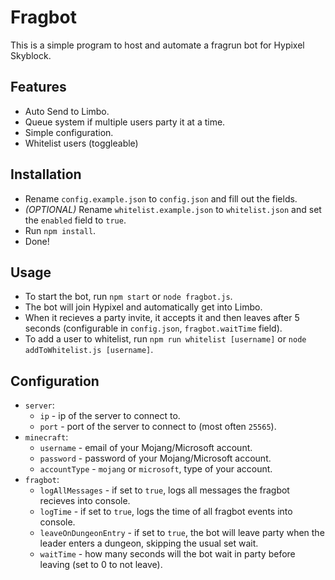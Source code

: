 # Fragbot
This is a simple program to host and automate a fragrun bot for Hypixel Skyblock.

## Features
- Auto Send to Limbo.
- Queue system if multiple users party it at a time.
- Simple configuration.
- Whitelist users (toggleable)

## Installation
- Rename `config.example.json` to `config.json` and fill out the fields.
- *(OPTIONAL)* Rename `whitelist.example.json` to `whitelist.json` and set the `enabled` field to `true`.
- Run `npm install`.
- Done! 

## Usage
- To start the bot, run `npm start` or `node fragbot.js`.
- The bot will join Hypixel and automatically get into Limbo.
- When it recieves a party invite, it accepts it and then leaves after 5 seconds (configurable in `config.json`, `fragbot.waitTime` field).
- To add a user to whitelist, run `npm run whitelist [username]` or `node addToWhitelist.js [username]`.

## Configuration
- `server`:
    - `ip` - ip of the server to connect to.
    - `port` - port of the server to connect to (most often `25565`).
- `minecraft`:
    - `username` - email of your Mojang/Microsoft account.
    - `password` - password of your Mojang/Microsoft account.
    - `accountType` - `mojang` or `microsoft`, type of your account.
- `fragbot`:
    - `logAllMessages` - if set to `true`, logs all messages the fragbot recieves into console.
    - `logTime` - if set to `true`, logs the time of all fragbot events into console.
    - `leaveOnDungeonEntry` - if set to `true`, the bot will leave party when the leader enters a dungeon, skipping the usual set wait.
    - `waitTime` - how many seconds will the bot wait in party before leaving (set to 0 to not leave).